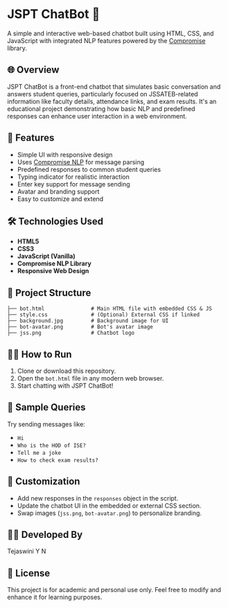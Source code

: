 # JSPT ChatBot 🤖

A simple and interactive web-based chatbot built using HTML, CSS, and JavaScript with integrated NLP features powered by the [Compromise](https://github.com/spencermountain/compromise) library.

## 🌐 Overview

JSPT ChatBot is a front-end chatbot that simulates basic conversation and answers student queries, particularly focused on JSSATEB-related information like faculty details, attendance links, and exam results. It's an educational project demonstrating how basic NLP and predefined responses can enhance user interaction in a web environment.

## 🚀 Features

- Simple UI with responsive design
- Uses [Compromise NLP](https://github.com/spencermountain/compromise) for message parsing
- Predefined responses to common student queries
- Typing indicator for realistic interaction
- Enter key support for message sending
- Avatar and branding support
- Easy to customize and extend

## 🛠️ Technologies Used

- **HTML5**
- **CSS3**
- **JavaScript (Vanilla)**
- **Compromise NLP Library**
- **Responsive Web Design**

## 📁 Project Structure

```
├── bot.html               # Main HTML file with embedded CSS & JS
├── style.css              # (Optional) External CSS if linked
├── background.jpg         # Background image for UI
├── bot-avatar.png         # Bot's avatar image
├── jss.png                # Chatbot logo
```

## 🧑‍💻 How to Run

1. Clone or download this repository.
2. Open the `bot.html` file in any modern web browser.
3. Start chatting with JSPT ChatBot!

## 📝 Sample Queries

Try sending messages like:

- `Hi`
- `Who is the HOD of ISE?`
- `Tell me a joke`
- `How to check exam results?`

## 🧠 Customization

- Add new responses in the `responses` object in the script.
- Update the chatbot UI in the embedded or external CSS section.
- Swap images (`jss.png`, `bot-avatar.png`) to personalize branding.





## 👩‍💻 Developed By

Tejaswini Y N

## 📄 License

This project is for academic and personal use only. Feel free to modify and enhance it for learning purposes.
